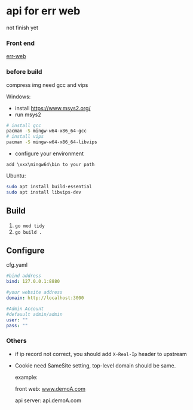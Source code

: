 # api for err web 

not finish yet 

### Front end
[err-web](https://github.com/aolose/err-web)

### before build
compress img need gcc and vips 

Windows:
- install https://www.msys2.org/
- run msys2
```bash
# install gcc
pacman -S mingw-w64-x86_64-gcc 
# install vips
pacman -S mingw-w64-x86_64-libvips 
```
- configure your environment
```
add \xxx\mingw64\bin to your path
```
Ubuntu:
```bash
sudo apt install build-essential
sudo apt install libvips-dev
```


## Build
1. `go mod tidy`
2. `go build .`

## Configure
cfg.yaml
```yaml
#bind address
bind: 127.0.0.1:8880

#your website address
domain: http://localhost:3000

#Admin Account
#defauult admin/admin
user: ""
pass: ""
```

### Others
- if ip record not correct, you should add 
`X-Real-Ip` header to upstream
- Cookie need SameSite setting, top-level domain should be same.
  
  example:

  front web: www.demoA.com 
  
  api server: api.demoA.com




